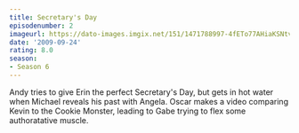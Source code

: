 ```yaml
---
title: Secretary's Day
episodenumber: 2
imageurl: https://dato-images.imgix.net/151/1471788997-4fETo77AHiaKSNtvrpeouvwASgv.jpg?ixlib=rb-1.1.0&ch=DPR%2CWidth&auto=compress%2Cformat
date: '2009-09-24'
rating: 8.0
season:
- Season 6
---
```


Andy tries to give Erin the perfect Secretary's Day, but gets in hot water when Michael reveals his past with Angela. Oscar makes a video comparing Kevin to the Cookie Monster, leading to Gabe trying to flex some authoratative muscle.